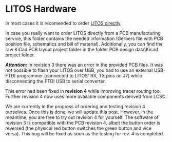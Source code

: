 # LITOS Hardware
In most cases it is recomended to order [LITOS directly](https://github.com/alandolt/LITOS/wiki/1.-How-to-get-one). 

In case you really want to order LITOS directly from a PCB manufacturing service, this folder contains the needed information (Gerbers file with PCB position file, schematics and bill of material). 
Additionally, you can find the raw KiCad PCB layout project folder in the folder PCB design data\Kicad project folder.  

***Attention:*** In revision 3 there was an error in the provided PCB files. It was not possible to flash your LITOS over USB, you had to use an external USB-FTDI programmer (connected to LITOS' RX, TX pins on J7) while disconnecting the FTDI USB to serial converter. 

This error had been fixed in **revision 4** while improving tracer routing too. Further revision 4 now uses more available components derived from LCSC. 

We are currently in the progress of ordering and testing revision 4 ourselves. Once this is done, we will update this post. However, in the meantime, you are free to try out revision 4 for yourself. The software of revision 3 is compatible with the PCB revision 4, albeit the button order is reversed (the physical red button switches the green button and vice versa). This bug will be fixed as soon as the testing for rev. 4 is completed.  
